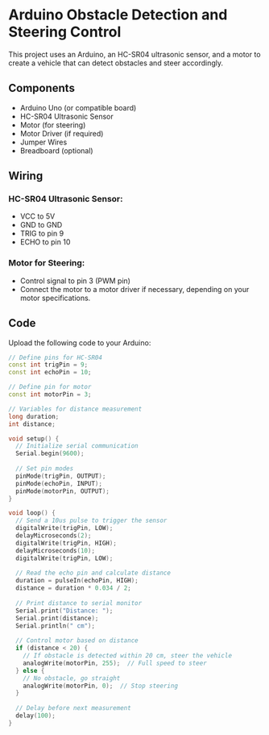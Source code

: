 # Arduino Obstacle Detection and Steering Control

This project uses an Arduino, an HC-SR04 ultrasonic sensor, and a motor to create a vehicle that can detect obstacles and steer accordingly.

## Components

- Arduino Uno (or compatible board)
- HC-SR04 Ultrasonic Sensor
- Motor (for steering)
- Motor Driver (if required)
- Jumper Wires
- Breadboard (optional)

## Wiring

### HC-SR04 Ultrasonic Sensor:
- VCC to 5V
- GND to GND
- TRIG to pin 9
- ECHO to pin 10

### Motor for Steering:
- Control signal to pin 3 (PWM pin)
- Connect the motor to a motor driver if necessary, depending on your motor specifications.

## Code

Upload the following code to your Arduino:

```cpp
// Define pins for HC-SR04
const int trigPin = 9;
const int echoPin = 10;

// Define pin for motor
const int motorPin = 3;

// Variables for distance measurement
long duration;
int distance;

void setup() {
  // Initialize serial communication
  Serial.begin(9600);
  
  // Set pin modes
  pinMode(trigPin, OUTPUT);
  pinMode(echoPin, INPUT);
  pinMode(motorPin, OUTPUT);
}

void loop() {
  // Send a 10us pulse to trigger the sensor
  digitalWrite(trigPin, LOW);
  delayMicroseconds(2);
  digitalWrite(trigPin, HIGH);
  delayMicroseconds(10);
  digitalWrite(trigPin, LOW);
  
  // Read the echo pin and calculate distance
  duration = pulseIn(echoPin, HIGH);
  distance = duration * 0.034 / 2;
  
  // Print distance to serial monitor
  Serial.print("Distance: ");
  Serial.print(distance);
  Serial.println(" cm");
  
  // Control motor based on distance
  if (distance < 20) {
    // If obstacle is detected within 20 cm, steer the vehicle
    analogWrite(motorPin, 255);  // Full speed to steer
  } else {
    // No obstacle, go straight
    analogWrite(motorPin, 0);  // Stop steering
  }
  
  // Delay before next measurement
  delay(100);
}
